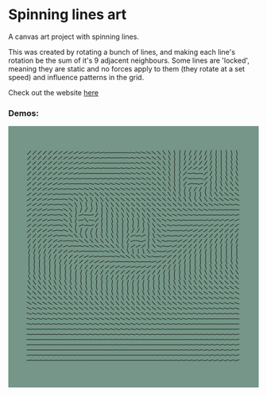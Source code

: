 # Spinning lines art
A canvas art project with spinning lines.

This was created by rotating a bunch of lines, and making each line's rotation be the sum of it's 9 adjacent neighbours.
Some lines are 'locked', meaning they are static and no forces apply to them (they rotate at a set speed) and influence
patterns in the grid.

Check out the website [here](http://chrischristakis.com/spinning-lines-art/)

### Demos:

<img src="/res/example.PNG">
